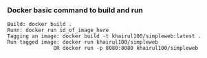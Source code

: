 ### Docker basic command to build and run

```
Build: docker build .
Runn: docker run id_of_image_here
Tagging an image: docker build -t khairul100/simpleweb:latest .
Run tagged image: docker run khairul100/simpleweb 
               OR docker run -p 8080:8080 khairul100/simpleweb 

```
